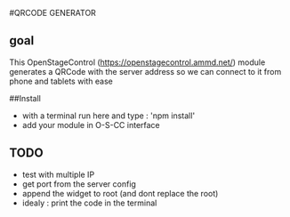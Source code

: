 #QRCODE GENERATOR

## goal 
This OpenStageControl (https://openstagecontrol.ammd.net/) module generates a QRCode with the server address so we can connect to it from phone and tablets with ease 


##Install 
- with a terminal run here and type : 'npm install' 
- add your module in O-S-CC interface 


## TODO 
- test with multiple IP
- get port from the server config 
- append the widget to root (and dont replace the root)
- idealy : print the code in the terminal 